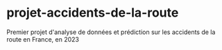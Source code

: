 # projet-accidents-de-la-route
Premier projet d'analyse de données et prédiction sur les accidents de la route en France, en 2023
